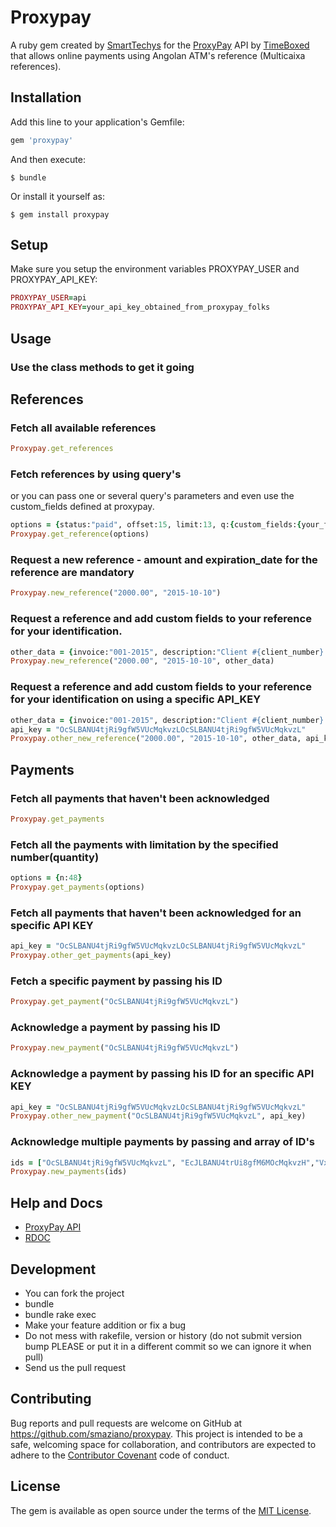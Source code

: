 # Proxypay

A ruby gem created by [SmartTechys](http://www.smarttechys.co.ao) for the [ProxyPay](http://www.proxypay.co.ao) API by [TimeBoxed](http://www.timeboxed.co.ao) that allows online payments using Angolan ATM's reference (Multicaixa references).

## Installation

Add this line to your application's Gemfile:

```ruby
gem 'proxypay'
```

And then execute:

    $ bundle

Or install it yourself as:

    $ gem install proxypay

## Setup
Make sure you setup the environment variables PROXYPAY_USER and PROXYPAY_API_KEY:

```ruby
PROXYPAY_USER=api
PROXYPAY_API_KEY=your_api_key_obtained_from_proxypay_folks
```

## Usage

### Use the class methods to get it going

## References
### Fetch all available references
```ruby
Proxypay.get_references
```
### Fetch references by using query's
or you can pass one or several query's parameters and even use the custom_fields defined at proxypay.
```ruby
options = {status:"paid", offset:15, limit:13, q:{custom_fields:{your_fild:"some_data", some_other_filed:{that_takes:"an_hash"}}}}
Proxypay.get_reference(options)
```

### Request a new reference - amount and expiration_date for the reference are mandatory
```ruby
Proxypay.new_reference("2000.00", "2015-10-10")
```

### Request a reference and add custom fields to your reference for your identification.
```ruby
other_data = {invoice:"001-2015", description:"Client #{client_number} - monthly payment"}
Proxypay.new_reference("2000.00", "2015-10-10", other_data)
```

### Request a reference and add custom fields to your reference for your identification on using a specific API_KEY
```ruby
other_data = {invoice:"001-2015", description:"Client #{client_number} - monthly payment"}
api_key = "OcSLBANU4tjRi9gfW5VUcMqkvzLOcSLBANU4tjRi9gfW5VUcMqkvzL"
Proxypay.other_new_reference("2000.00", "2015-10-10", other_data, api_key)
```

## Payments
### Fetch all payments that haven't been acknowledged
```ruby
Proxypay.get_payments
```
### Fetch all the payments with limitation by the specified number(quantity)
```ruby
options = {n:48}
Proxypay.get_payments(options)
```

### Fetch all payments that haven't been acknowledged for an specific API KEY
```ruby
api_key = "OcSLBANU4tjRi9gfW5VUcMqkvzLOcSLBANU4tjRi9gfW5VUcMqkvzL"
Proxypay.other_get_payments(api_key)
```

### Fetch a specific payment by passing his ID
```ruby
Proxypay.get_payment("OcSLBANU4tjRi9gfW5VUcMqkvzL")
```

### Acknowledge a payment by passing his ID
```ruby
Proxypay.new_payment("OcSLBANU4tjRi9gfW5VUcMqkvzL")
```

### Acknowledge a payment by passing his ID for an specific API KEY
```ruby
api_key = "OcSLBANU4tjRi9gfW5VUcMqkvzLOcSLBANU4tjRi9gfW5VUcMqkvzL"
Proxypay.other_new_payment("OcSLBANU4tjRi9gfW5VUcMqkvzL", api_key)
```

### Acknowledge multiple payments by passing and array of ID's
```ruby
ids = ["OcSLBANU4tjRi9gfW5VUcMqkvzL", "EcJLBANU4trUi8gfM6MOcMqkvzH","VxELBANU4tjRi9gfW5VUcMqkvzZ"]
Proxypay.new_payments(ids)
```

## Help and Docs
- [ProxyPay API](https://developer.proxypay.co.ao)
- [RDOC](http://www.rubydoc.info/gems/proxypay/0.2.1)

## Development
- You can fork the project
- bundle
- bundle rake exec
- Make your feature addition or fix a bug
- Do not mess with rakefile, version or history (do not submit version bump PLEASE or put it in a different commit so we can ignore it when pull)
- Send us the pull request

## Contributing

Bug reports and pull requests are welcome on GitHub at https://github.com/smaziano/proxypay. This project is intended to be a safe, welcoming space for collaboration, and contributors are expected to adhere to the [Contributor Covenant](contributor-covenant.org) code of conduct.


## License

The gem is available as open source under the terms of the [MIT License](http://opensource.org/licenses/MIT).

